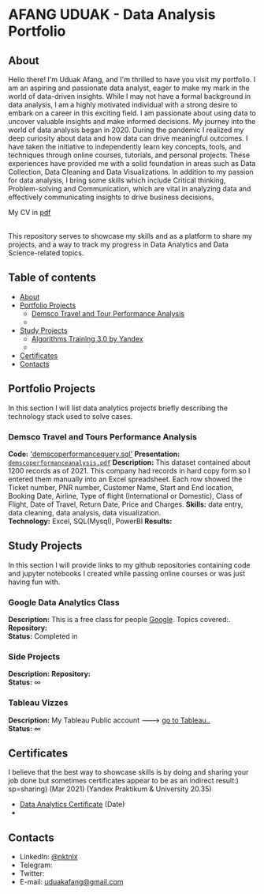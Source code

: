 # AFANG UDUAK - Data Analysis Portfolio 

## About

Hello there! I'm Uduak Afang, and I'm thrilled to have you visit my portfolio. I am an aspiring and passionate data analyst, eager to make my mark in the world of data-driven insights. While I may not have a formal background in data analysis, I am a highly motivated individual with a strong desire to embark on a career in this exciting field. I am passionate about using data to uncover valuable insights and make informed decisions. 
  My journey into the world of data analysis began in 2020. During the pandemic I realized my deep curiosity about data and how data can drive meaningful outcomes. I have taken the initiative to independently learn key concepts, tools, and techniques through online courses, tutorials, and personal projects.
		These experiences have provided me with a solid foundation in areas such as Data Collection, Data Cleaning and Data Visualizations.
		In addition to my passion for data analysis, I bring some skills which include Critical thinking, Problem-solving and Communication, which are vital in analyzing data and effectively communicating insights to drive business decisions.<p>

My CV in [pdf](https://github.com/UduakAfang/Portfolio/blob/main/Uduak%20Afang%20CV.pdf) 

<br>
This repository serves to showcase my skills and as a platform to share my projects, and a way to track my progress in Data Analytics and Data Science-related topics.  
<br>
  

## Table of contents
- [About](#about)
- [Portfolio Projects](#portfolio-projects)
	+ [Demsco Travel and Tour Performance Analysis](#demsco-travel-and-tours-performance-analysis)
	+
- [Study Projects](#study-projects)
	+ [Algorithms Training 3.0 by Yandex](#algorithms-training-by-yandex)
	+ 
- [Certificates](#certificates)
- [Contacts](#contacts)

## Portfolio Projects
In this section I will list data analytics projects briefly describing the technology stack used to solve cases.

### Demsco Travel and Tours Performance Analysis
**Code:** ['demscoperformancequery.sql'](https://github.com/UduakAfang/Portfolio/blob/main/demscoperformancequery.sql)
**Presentation:** [`demscoperformanceanalysis.pdf`](https://github.com/UduakAfang/Portfolio/blob/main/Performance%20Analysis%20Slide.pdf)
**Description:** This dataset contained about 1200 records as of 2021. This company had records in hard copy form so I entered them manually into an Excel spreadsheet.
Each row showed the Ticket number, PNR number, Customer Name, Start and End location, Booking Date, Airline, Type of flight (International or Domestic), Class of Flight, Date of Travel, Return Date, Price and Charges. 
**Skills:** data entry, data cleaning, data analysis, data visualization.  
**Technology:** Excel, SQL(Mysql), PowerBI
**Results:** 

## Study Projects
In this section I will provide links to my github repositories containing code and jupyter notebooks I created while passing online courses or was just having fun with.


### Google Data Analytics Class
**Description:** This is a free class for people [Google](https://).
  Topics covered:.  
**Repository:**  
**Status:** Completed in  

### Side Projects
**Description:** 
**Repository:**  
**Status:** ∞ 

### Tableau Vizzes
**Description:** My Tableau Public account ---> [go to Tableau..](https://public.tableau.com/profile/nktn.lx#!/)  
**Status:** ∞  

## Certificates
I believe that the best way to showcase skills is by doing and sharing your job done but sometimes certificates appear to be as an indirect result:) sp=sharing) (Mar 2021) (Yandex Praktikum & University 20.35)
- [Data Analytics Certificate](link) (Date) 
- 

## Contacts
- LinkedIn: [@nktnlx](https://www.linkedin.com/in/uduakafang)
- Telegram: 
- Twitter: 
- E-mail: uduakafang@gmail.com
